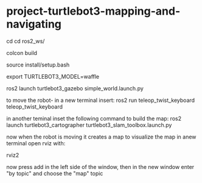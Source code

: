 # project-turtlebot3-mapping-and-navigating

cd cd ros2_ws/

colcon build

source install/setup.bash

export TURTLEBOT3_MODEL=waffle

ros2 launch turtlebot3_gazebo simple_world.launch.py

to move the robot- in a new terminal insert:
ros2 run teleop_twist_keyboard teleop_twist_keyboard

in another teminal inset the following command to build the map:
ros2 launch turtlebot3_cartographer turtlebot3_slam_toolbox.launch.py 

now when the robot is moving it creates a map
to visualize the map in anew terminal open rviz with:

rviz2

now press add in the left side of the window, then in the new window enter "by topic" and choose the "map" topic 
